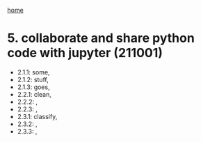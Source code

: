 [home](https://nils-holmberg.github.io/sfac-py/)

# 5. collaborate and share python code with jupyter (211001)

- 2.1.1: some, 
- 2.1.2: stuff, 
- 2.1.3: goes, 
- 2.2.1: clean, 
- 2.2.2: , 
- 2.2.3: , 
- 2.3.1: classify, 
- 2.3.2: , 
- 2.3.3: , 
